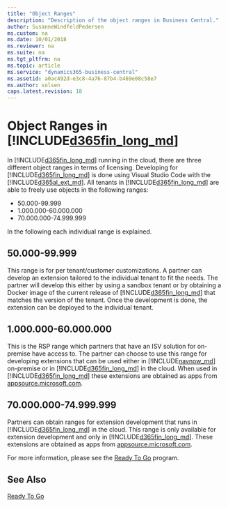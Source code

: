 ```yaml
---
title: "Object Ranges"
description: "Description of the object ranges in Business Central."
author: SusanneWindfeldPedersen
ms.custom: na
ms.date: 10/01/2018
ms.reviewer: na
ms.suite: na
ms.tgt_pltfrm: na
ms.topic: article
ms.service: "dynamics365-business-central"
ms.assetid: a0ac492d-e3c8-4a76-87b4-b469e08c58e7
ms.author: solsen
caps.latest.revision: 18
---
```


# Object Ranges in [!INCLUDE[d365fin_long_md](includes/d365fin_long_md.md)]
In [!INCLUDE[d365fin_long_md](includes/d365fin_long_md.md)] running in the cloud, there are three different object ranges in terms of licensing. Developing for [!INCLUDE[d365fin_long_md](includes/d365fin_long_md.md)] is done using Visual Studio Code with the [!INCLUDE[d365al_ext_md](../includes/d365al_ext_md.md)]. All tenants in [!INCLUDE[d365fin_long_md](includes/d365fin_long_md.md)] are able to freely use objects in the following ranges:

- 50.000-99.999
- 1.000.000-60.000.000
- 70.000.000-74.999.999

In the following each individual range is explained.

## 50.000-99.999 
This range is for per tenant/customer customizations. A partner can develop an extension tailored to the individual tenant to fit the needs. The partner will develop this either by using a sandbox tenant or by obtaining a Docker image of the current release of [!INCLUDE[d365fin_long_md](includes/d365fin_long_md.md)] that matches the version of the tenant. Once the development is done, the extension can be deployed to the individual tenant.

## 1.000.000-60.000.000
This is the RSP range which partners that have an ISV solution for on-premise have access to. The partner can choose to use this range for developing extensions that can be used either in [!INCLUDE[navnow_md](includes/navnow_md.md)] on-premise or in [!INCLUDE[d365fin_long_md](includes/d365fin_long_md.md)] in the cloud. When used in [!INCLUDE[d365fin_long_md](includes/d365fin_long_md.md)] these extensions are obtained as apps from [appsource.microsoft.com](http://appsource.microsoft.com).

## 70.000.000-74.999.999
Partners can obtain ranges for extension development that runs in [!INCLUDE[d365fin_long_md](includes/d365fin_long_md.md)] in the cloud. This range is only available for extension development and only in [!INCLUDE[d365fin_long_md](includes/d365fin_long_md.md)]. These extensions are obtained as apps from [appsource.microsoft.com](http://appsource.microsoft.com).

For more information, please see the [Ready To Go](https://aka.ms/readytogo) program.

## See Also
[Ready To Go](https://aka.ms/readytogo)  

